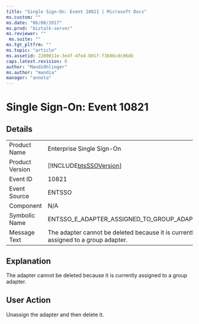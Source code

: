 ```yaml
---
title: "Single Sign-On: Event 10821 | Microsoft Docs"
ms.custom: ""
ms.date: "06/08/2017"
ms.prod: "biztalk-server"
ms.reviewer: ""
 ms.suite: ""
ms.tgt_pltfrm: ""
ms.topic: "article"
ms.assetid: 2200011e-3e4f-4fe4-b01f-f3b86cdc96db
caps.latest.revision: 6
author: "MandiOhlinger"
ms.author: "mandia"
manager: "anneta"
---
```

# Single Sign-On: Event 10821
## Details  
  
|||  
|-|-|  
|Product Name|Enterprise Single Sign-On|  
|Product Version|[!INCLUDE[btsSSOVersion](../includes/btsssoversion-md.md)]|  
|Event ID|10821|  
|Event Source|ENTSSO|  
|Component|N/A|  
|Symbolic Name|ENTSSO_E_ADAPTER_ASSIGNED_TO_GROUP_ADAPTER|  
|Message Text|The adapter cannot be deleted because it is currently assigned to a group adapter.|  
  
## Explanation  
 The adapter cannot be deleted because it is currently assigned to a group adapter.  
  
## User Action  
 Unassign the adapter and then delete it.